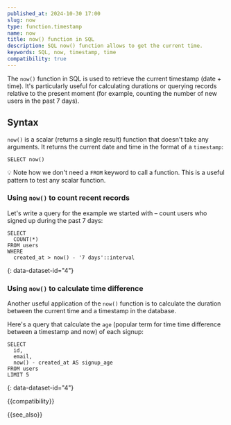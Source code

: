 ```yaml
---
published_at: 2024-10-30 17:00
slug: now
type: function.timestamp
name: now
title: now() function in SQL
description: SQL now() function allows to get the current time.
keywords: SQL, now, timestamp, time
compatibility: true
---
```


The `now()` function in SQL is used to retrieve the current timestamp (date + time). It's particularly useful for calculating durations or querying records relative to the present moment (for example, counting the number of new users in the past 7 days).

## Syntax

`now()` is a scalar (returns a single result) function that doesn't take any arguments. It returns the current date and time in the format of a `timestamp`:

~~~pgsql
SELECT now()
~~~

:bulb: Note how we don't need a `FROM` keyword to call a function. This is a useful pattern to test any scalar function.

### Using `now()` to count recent records

Let's write a query for the example we started with – count users who signed up during the past 7 days:

~~~pgsql
SELECT
  COUNT(*)
FROM users
WHERE
  created_at > now() - '7 days'::interval
~~~
{: data-dataset-id="4"}

### Using `now()` to calculate time difference

Another useful application of the `now()` function is to calculate the duration between the current time and a timestamp in the database.

Here's a query that calculate the `age` (popular term for time time difference between a timestamp and now) of each signup:

~~~pgsql
SELECT
  id,
  email,
  now() - created_at AS signup_age
FROM users
LIMIT 5
~~~
{: data-dataset-id="4"}

{{compatibility}}

{{see_also}}
